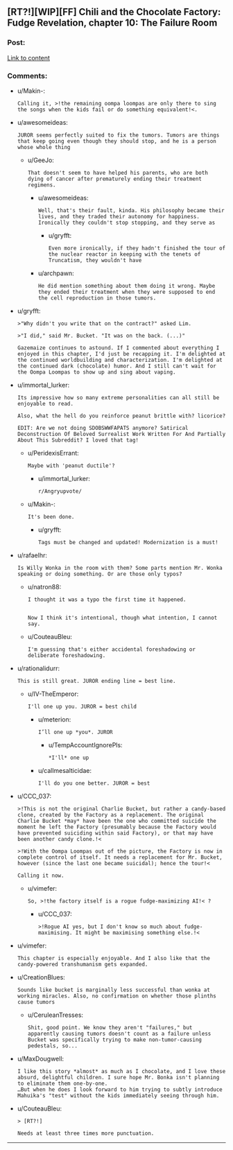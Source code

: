 ## [RT?!][WIP][FF] Chili and the Chocolate Factory: Fudge Revelation, chapter 10: The Failure Room

### Post:

[Link to content](https://www.fanfiction.net/s/13451176/10/Chili-and-the-Chocolate-Factory-Fudge-Revelation)

### Comments:

- u/Makin-:
  ```
  Calling it, >!the remaining oompa loompas are only there to sing the songs when the kids fail or do something equivalent!<.
  ```

- u/awesomeideas:
  ```
  JUROR seems perfectly suited to fix the tumors. Tumors are things that keep going even though they should stop, and he is a person whose whole thing
  ```

  - u/GeeJo:
    ```
    That doesn't seem to have helped his parents, who are both dying of cancer after prematurely ending their treatment regimens.
    ```

    - u/awesomeideas:
      ```
      Well, that's their fault, kinda. His philosophy became their lives, and they traded their autonomy for happiness. Ironically they couldn't stop stopping, and they serve as
      ```

      - u/gryfft:
        ```
        Even more ironically, if they hadn't finished the tour of the nuclear reactor in keeping with the tenets of Truncatism, they wouldn't have
        ```

    - u/archpawn:
      ```
      He did mention something about them doing it wrong. Maybe they ended their treatment when they were supposed to end the cell reproduction in those tumors.
      ```

- u/gryfft:
  ```
  >"Why didn't you write that on the contract?" asked Lim.

  >"I did," said Mr. Bucket. "It was on the back. (...)"

  Gazemaize continues to astound. If I commented about everything I enjoyed in this chapter, I'd just be recapping it. I'm delighted at the continued worldbuilding and characterization. I'm delighted at the continued dark (chocolate) humor. And I still can't wait for the Oompa Loompas to show up and sing about vaping.
  ```

- u/immortal_lurker:
  ```
  Its impressive how so many extreme personalities can all still be enjoyable to read.

  Also, what the hell do you reinforce peanut brittle with? licorice?

  EDIT: Are we not doing SDOBSWWFAPATS anymore? Satirical Deconstruction Of Beloved Surrealist Work Written For And Partially About This Subreddit? I loved that tag!
  ```

  - u/PeridexisErrant:
    ```
    Maybe with 'peanut ductile'?
    ```

    - u/immortal_lurker:
      ```
      r/Angryupvote/
      ```

  - u/Makin-:
    ```
    It's been done.
    ```

    - u/gryfft:
      ```
      Tags must be changed and updated! Modernization is a must!
      ```

- u/rafaelhr:
  ```
  Is Willy Wonka in the room with them? Some parts mention Mr. Wonka speaking or doing something. Or are those only typos?
  ```

  - u/natron88:
    ```
    I thought it was a typo the first time it happened.  


    Now I think it's intentional, though what intention, I cannot say.
    ```

  - u/CouteauBleu:
    ```
    I'm guessing that's either accidental foreshadowing or deliberate foreshadowing.
    ```

- u/rationalidurr:
  ```
  This is still great. JUROR ending line = best line.
  ```

  - u/IV-TheEmperor:
    ```
    I'll one up you. JUROR = best child
    ```

    - u/meterion:
      ```
      I’ll one up *you*. JUROR
      ```

      - u/TempAccountIgnorePls:
        ```
        *I'll* one up
        ```

    - u/callmesalticidae:
      ```
      I'll do you one better. JUROR = best
      ```

- u/CCC_037:
  ```
  >!This is not the original Charlie Bucket, but rather a candy-based clone, created by the Factory as a replacement. The original Charlie Bucket *may* have been the one who committed suicide the moment he left the Factory (presumably because the Factory would have prevented suiciding within said Factory), or that may have been another candy clone.!<

  >!With the Oompa Loompas out of the picture, the Factory is now in complete control of itself. It needs a replacement for Mr. Bucket, however (since the last one became suicidal); hence the tour!<

  Calling it now.
  ```

  - u/vimefer:
    ```
    So, >!the factory itself is a rogue fudge-maximizing AI!< ?
    ```

    - u/CCC_037:
      ```
      >!Rogue AI yes, but I don't know so much about fudge-maximising. It might be maximising something else.!<
      ```

- u/vimefer:
  ```
  This chapter is especially enjoyable. And I also like that the candy-powered transhumanism gets expanded.
  ```

- u/CreationBlues:
  ```
  Sounds like bucket is marginally less successful than wonka at working miracles. Also, no confirmation on whether those plinths cause tumors
  ```

  - u/CeruleanTresses:
    ```
    Shit, good point. We know they aren't "failures," but apparently causing tumors doesn't count as a failure unless Bucket was specifically trying to make non-tumor-causing pedestals, so...
    ```

- u/MaxDougwell:
  ```
  I like this story *almost* as much as I chocolate, and I love these absurd, delightful children. I sure hope Mr. Bonka isn't planning to eliminate them one-by-one. 
  …But when he does I look forward to him trying to subtly introduce Mahuika's "test" without the kids immediately seeing through him.
  ```

- u/CouteauBleu:
  ```
  > [RT?!]

  Needs at least three times more punctuation.
  ```

---

